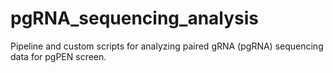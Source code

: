 # pgRNA_sequencing_analysis
Pipeline and custom scripts for analyzing paired gRNA (pgRNA) sequencing data for pgPEN screen.
